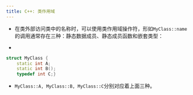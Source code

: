 ```yaml
---
title: C++: 类作用域
---
```


- 在类外部访问类中的名称时，可以使用类作用域操作符，形如`MyClass::name`的调用通常存在三种：静态数据成员、静态成员函数和嵌套类型：

- 
```c++
struct MyClass {
    static int A;
    static int B();
    typedef int C;}
```

- `MyClass::A, MyClass::B, MyClass::C`分别对应着上面三种。
